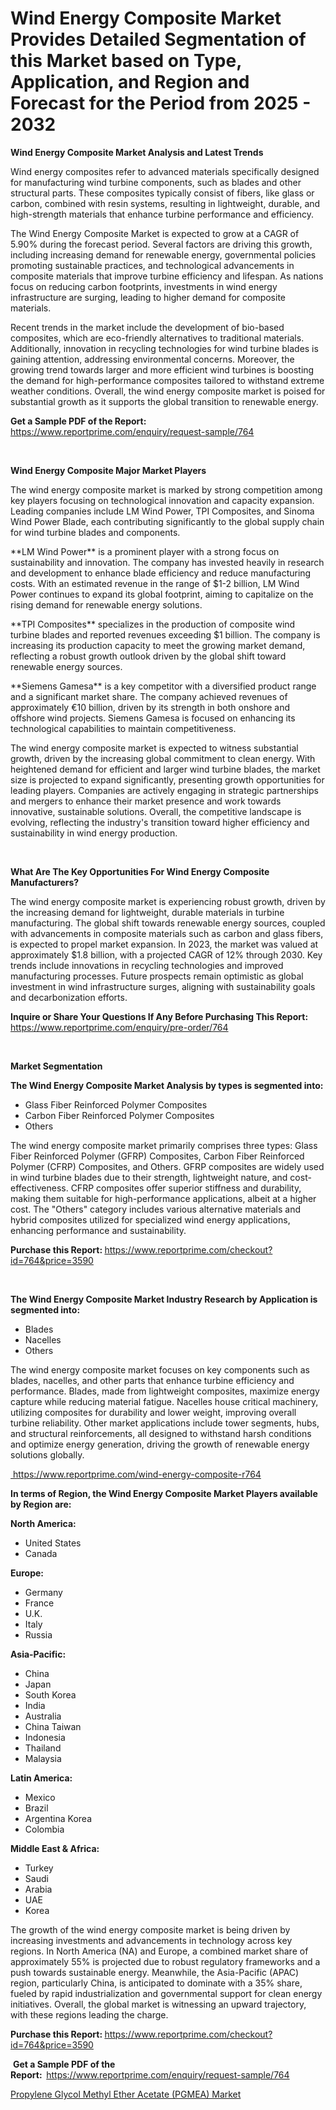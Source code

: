 <p><h1>Wind Energy Composite Market Provides Detailed Segmentation of this Market based on Type, Application, and Region and Forecast for the Period from 2025 - 2032</h1></p><p><strong>Wind Energy Composite Market Analysis and Latest Trends</strong></p>
<p><p>Wind energy composites refer to advanced materials specifically designed for manufacturing wind turbine components, such as blades and other structural parts. These composites typically consist of fibers, like glass or carbon, combined with resin systems, resulting in lightweight, durable, and high-strength materials that enhance turbine performance and efficiency.</p><p>The Wind Energy Composite Market is expected to grow at a CAGR of 5.90% during the forecast period. Several factors are driving this growth, including increasing demand for renewable energy, governmental policies promoting sustainable practices, and technological advancements in composite materials that improve turbine efficiency and lifespan. As nations focus on reducing carbon footprints, investments in wind energy infrastructure are surging, leading to higher demand for composite materials.</p><p>Recent trends in the market include the development of bio-based composites, which are eco-friendly alternatives to traditional materials. Additionally, innovation in recycling technologies for wind turbine blades is gaining attention, addressing environmental concerns. Moreover, the growing trend towards larger and more efficient wind turbines is boosting the demand for high-performance composites tailored to withstand extreme weather conditions. Overall, the wind energy composite market is poised for substantial growth as it supports the global transition to renewable energy.</p></p>
<p><strong>Get a Sample PDF of the Report:&nbsp;</strong> <a href="https://www.reportprime.com/enquiry/request-sample/764?utm_campaign=3066&utm_medium=2&utm_source=Github&utm_content=ia&utm_term=18032025&utm_id=wind-energy-composite">https://www.reportprime.com/enquiry/request-sample/764</a></p>
<p>&nbsp;</p>
<p><strong>Wind Energy Composite Major Market Players</strong></p>
<p><p>The wind energy composite market is marked by strong competition among key players focusing on technological innovation and capacity expansion. Leading companies include LM Wind Power, TPI Composites, and Sinoma Wind Power Blade, each contributing significantly to the global supply chain for wind turbine blades and components.</p><p>**LM Wind Power** is a prominent player with a strong focus on sustainability and innovation. The company has invested heavily in research and development to enhance blade efficiency and reduce manufacturing costs. With an estimated revenue in the range of $1-2 billion, LM Wind Power continues to expand its global footprint, aiming to capitalize on the rising demand for renewable energy solutions.</p><p>**TPI Composites** specializes in the production of composite wind turbine blades and reported revenues exceeding $1 billion. The company is increasing its production capacity to meet the growing market demand, reflecting a robust growth outlook driven by the global shift toward renewable energy sources.</p><p>**Siemens Gamesa** is a key competitor with a diversified product range and a significant market share. The company achieved revenues of approximately €10 billion, driven by its strength in both onshore and offshore wind projects. Siemens Gamesa is focused on enhancing its technological capabilities to maintain competitiveness.</p><p>The wind energy composite market is expected to witness substantial growth, driven by the increasing global commitment to clean energy. With heightened demand for efficient and larger wind turbine blades, the market size is projected to expand significantly, presenting growth opportunities for leading players. Companies are actively engaging in strategic partnerships and mergers to enhance their market presence and work towards innovative, sustainable solutions. Overall, the competitive landscape is evolving, reflecting the industry's transition toward higher efficiency and sustainability in wind energy production.</p></p>
<p>&nbsp;</p>
<p><strong>What Are The Key Opportunities For Wind Energy Composite Manufacturers?</strong></p>
<p><p>The wind energy composite market is experiencing robust growth, driven by the increasing demand for lightweight, durable materials in turbine manufacturing. The global shift towards renewable energy sources, coupled with advancements in composite materials such as carbon and glass fibers, is expected to propel market expansion. In 2023, the market was valued at approximately $1.8 billion, with a projected CAGR of 12% through 2030. Key trends include innovations in recycling technologies and improved manufacturing processes. Future prospects remain optimistic as global investment in wind infrastructure surges, aligning with sustainability goals and decarbonization efforts.</p></p>
<p><strong>Inquire or Share Your Questions If Any Before Purchasing This Report:</strong> <a href="https://www.reportprime.com/enquiry/pre-order/764?utm_campaign=3066&utm_medium=2&utm_source=Github&utm_content=ia&utm_term=18032025&utm_id=wind-energy-composite">https://www.reportprime.com/enquiry/pre-order/764</a></p>
<p>&nbsp;</p>
<p><strong>Market Segmentation</strong></p>
<p><strong>The Wind Energy Composite Market Analysis by types is segmented into:</strong></p>
<p><ul><li>Glass Fiber Reinforced Polymer Composites</li><li>Carbon Fiber Reinforced Polymer Composites</li><li>Others</li></ul></p>
<p><p>The wind energy composite market primarily comprises three types: Glass Fiber Reinforced Polymer (GFRP) Composites, Carbon Fiber Reinforced Polymer (CFRP) Composites, and Others. GFRP composites are widely used in wind turbine blades due to their strength, lightweight nature, and cost-effectiveness. CFRP composites offer superior stiffness and durability, making them suitable for high-performance applications, albeit at a higher cost. The "Others" category includes various alternative materials and hybrid composites utilized for specialized wind energy applications, enhancing performance and sustainability.</p></p>
<p><strong>Purchase this Report:&nbsp;</strong><a href="https://www.reportprime.com/checkout?id=764&price=3590&utm_campaign=3066&utm_medium=2&utm_source=Github&utm_content=ia&utm_term=18032025&utm_id=wind-energy-composite">https://www.reportprime.com/checkout?id=764&price=3590</a></p>
<p>&nbsp;</p>
<p><strong>The Wind Energy Composite Market Industry Research by Application is segmented into:</strong></p>
<p><ul><li>Blades</li><li>Nacelles</li><li>Others</li></ul></p>
<p><p>The wind energy composite market focuses on key components such as blades, nacelles, and other parts that enhance turbine efficiency and performance. Blades, made from lightweight composites, maximize energy capture while reducing material fatigue. Nacelles house critical machinery, utilizing composites for durability and lower weight, improving overall turbine reliability. Other market applications include tower segments, hubs, and structural reinforcements, all designed to withstand harsh conditions and optimize energy generation, driving the growth of renewable energy solutions globally.</p></p>
<p><a href="https://www.reportprime.com/wind-energy-composite-r764?utm_campaign=3066&utm_medium=2&utm_source=Github&utm_content=ia&utm_term=18032025&utm_id=wind-energy-composite">&nbsp;https://www.reportprime.com/wind-energy-composite-r764</a></p>
<p><strong>In terms of Region, the Wind Energy Composite Market Players available by Region are:</strong></p>
<p>
    <p> <strong> North America: </strong>
        <ul>
            <li>United States</li>
            <li>Canada</li>
        </ul>
        </p> 
    <p> <strong> Europe: </strong>
        <ul>
            <li>Germany</li>
            <li>France</li>
            <li>U.K.</li>
            <li>Italy</li>
            <li>Russia</li>
        </ul>
        </p> 
    <p> <strong> Asia-Pacific: </strong>
        <ul>
            <li>China</li>
            <li>Japan</li>
            <li>South Korea</li>
            <li>India</li>
            <li>Australia</li>
            <li>China Taiwan</li>
            <li>Indonesia</li>
            <li>Thailand</li>
            <li>Malaysia</li>
        </ul>
        </p> 
    <p> <strong> Latin America: </strong>
        <ul>
            <li>Mexico</li>
            <li>Brazil</li>
            <li>Argentina Korea</li>
            <li>Colombia</li>
        </ul>
        </p> 
    <p> <strong> Middle East & Africa: </strong>
        <ul>
            <li>Turkey</li>
            <li>Saudi</li>
            <li>Arabia</li>
            <li>UAE</li>
            <li>Korea</li>
        </ul>
    </p>
    </p>
<p><p>The growth of the wind energy composite market is being driven by increasing investments and advancements in technology across key regions. In North America (NA) and Europe, a combined market share of approximately 55% is projected due to robust regulatory frameworks and a push towards sustainable energy. Meanwhile, the Asia-Pacific (APAC) region, particularly China, is anticipated to dominate with a 35% share, fueled by rapid industrialization and governmental support for clean energy initiatives. Overall, the global market is witnessing an upward trajectory, with these regions leading the charge.</p></p>
<p><strong>Purchase this Report: </strong><a href="https://www.reportprime.com/checkout?id=764&price=3590&utm_campaign=3066&utm_medium=2&utm_source=Github&utm_content=ia&utm_term=18032025&utm_id=wind-energy-composite">https://www.reportprime.com/checkout?id=764&price=3590</a></p>
<p>&nbsp;<strong>Get a Sample PDF of the Report:&nbsp;&nbsp;</strong><a href="https://www.reportprime.com/enquiry/request-sample/764?utm_campaign=3066&utm_medium=2&utm_source=Github&utm_content=ia&utm_term=18032025&utm_id=wind-energy-composite">https://www.reportprime.com/enquiry/request-sample/764</a></p>
<p><strong></strong></p>
<p><p><a href="https://github.com/zitanebeibit9/Market-Research-Report-List-1/blob/main/propylene-glycol-methyl-ether-acetate-pgmea-market.md?utm_campaign=3066&utm_medium=2&utm_source=Github&utm_content=ia&utm_term=18032025&utm_id=wind-energy-composite">Propylene Glycol Methyl Ether Acetate (PGMEA) Market</a></p></p>